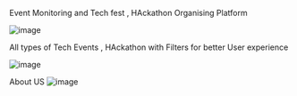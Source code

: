  Event Monitoring and Tech fest , HAckathon Organising Platform

![image](https://github.com/user-attachments/assets/2137e281-c4d4-45af-ac75-45b20d74ac84)

All types of Tech Events , HAckathon with Filters for better User experience 

![image](https://github.com/user-attachments/assets/bda8742d-fc1f-498f-8f98-a26eaa236503)

About US 
![image](https://github.com/user-attachments/assets/c0947a06-8843-4cca-b633-10eddfc75edd)

